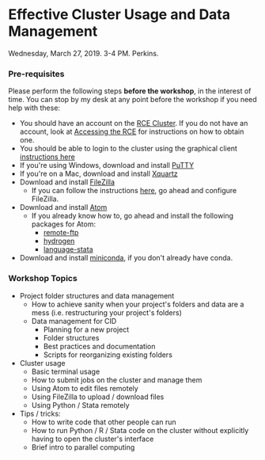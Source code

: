 # Effective Cluster Usage and Data Management

Wednesday, March 27, 2019. 3-4 PM. Perkins.

### Pre-requisites

Please perform the following steps **before the workshop**, in the interest of time. You can stop by my desk at any point before the workshop if you need help with these:

- You should have an account on the [RCE Cluster](https://rce-docs.hmdc.harvard.edu/). If you do not have an account, look at [Accessing the RCE](https://rce-docs.hmdc.harvard.edu/book/accessing-rce-0) for instructions on how to obtain one.
- You should be able to login to the cluster using the graphical client [instructions here](https://rce-docs.hmdc.harvard.edu/nx4)
- If you're using Windows, download and install [PuTTY](https://www.putty.org/)
- If you're on a Mac, download and install [Xquartz](https://www.xquartz.org/)
- Download and install [FileZilla](https://rce-docs.hmdc.harvard.edu/book/installing-filezilla)
    + If you can follow the instructions [here](https://rce-docs.hmdc.harvard.edu/book/configuring-filezilla), go ahead and configure FileZilla.
- Download and install [Atom](https://atom.io/)
    + If you already know how to, go ahead and install the following packages for Atom:
        - [remote-ftp](https://atom.io/packages/remote-ftp)
        - [hydrogen](https://atom.io/packages/hydrogen)
        - [language-stata](https://atom.io/packages/language-stata)
- Download and install [miniconda](https://docs.conda.io/en/latest/miniconda.html), if you don't already have conda.


### Workshop Topics

- Project folder structures and data management
    + How to achieve sanity when your project's folders and data are a mess (i.e. restructuring your project's folders)
    + Data management for CID
        - Planning for a new project
        - Folder structures
        - Best practices and documentation
        - Scripts for reorganizing existing folders
- Cluster usage
    + Basic terminal usage
    + How to submit jobs on the cluster and manage them
    + Using Atom to edit files remotely
    + Using FileZilla to upload / download files
    + Using Python / Stata remotely
- Tips / tricks:
	+ How to write code that other people can run
    + How to run Python / R / Stata code on the cluster without explicitly having to open the cluster's interface
    + Brief intro to parallel computing
